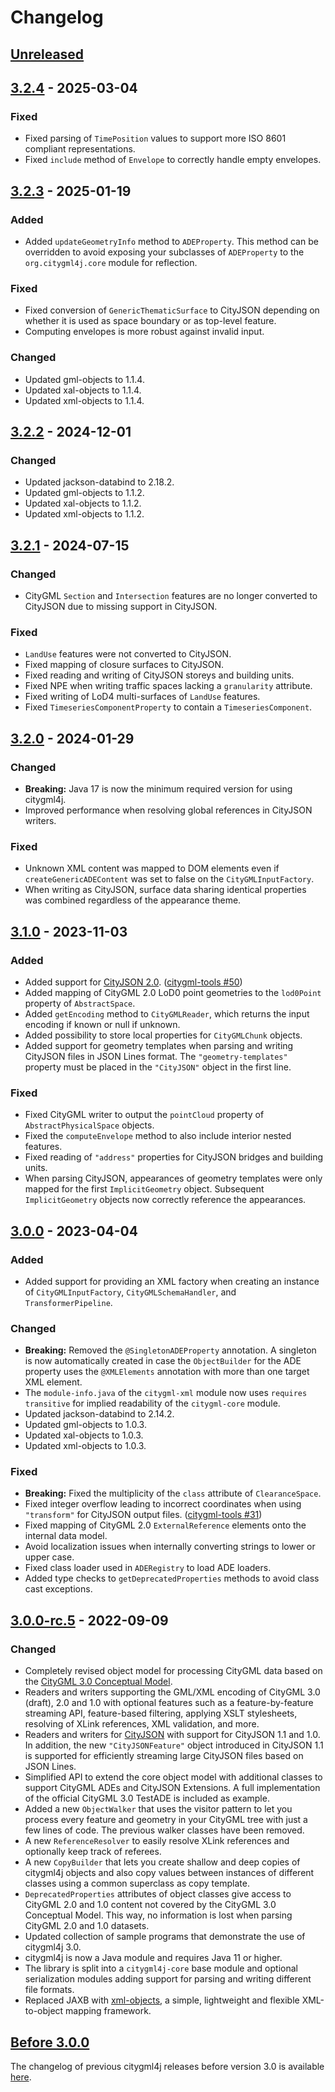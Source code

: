 # Changelog

## [Unreleased]

## [3.2.4] - 2025-03-04
### Fixed
- Fixed parsing of `TimePosition` values to support more ISO 8601 compliant representations.
- Fixed `include` method of `Envelope` to correctly handle empty envelopes.

## [3.2.3] - 2025-01-19
### Added
- Added `updateGeometryInfo` method to `ADEProperty`. This method can be overridden to avoid exposing your subclasses
  of `ADEProperty` to the `org.citygml4j.core` module for reflection.

### Fixed
- Fixed conversion of `GenericThematicSurface` to CityJSON depending on whether it is used as space boundary
  or as top-level feature.
- Computing envelopes is more robust against invalid input.

### Changed
- Updated gml-objects to 1.1.4.
- Updated xal-objects to 1.1.4.
- Updated xml-objects to 1.1.4.

## [3.2.2] - 2024-12-01
### Changed
- Updated jackson-databind to 2.18.2.
- Updated gml-objects to 1.1.2.
- Updated xal-objects to 1.1.2.
- Updated xml-objects to 1.1.2.

## [3.2.1] - 2024-07-15
### Changed
- CityGML `Section` and `Intersection` features are no longer converted to CityJSON due to missing support
  in CityJSON.

### Fixed
- `LandUse` features were not converted to CityJSON.
- Fixed mapping of closure surfaces to CityJSON.
- Fixed reading and writing of CityJSON storeys and building units.
- Fixed NPE when writing traffic spaces lacking a `granularity` attribute.
- Fixed writing of LoD4 multi-surfaces of `LandUse` features.
- Fixed `TimeseriesComponentProperty` to contain a `TimeseriesComponent`.

## [3.2.0] - 2024-01-29
### Changed
- **Breaking:** Java 17 is now the minimum required version for using citygml4j.
- Improved performance when resolving global references in CityJSON writers.

### Fixed
- Unknown XML content was mapped to DOM elements even if `createGenericADEContent` was set to false on the
  `CityGMLInputFactory`.
- When writing as CityJSON, surface data sharing identical properties was combined regardless of the appearance theme.

## [3.1.0] - 2023-11-03
### Added
- Added support for [CityJSON 2.0](https://www.cityjson.org/specs/2.0.0/). ([citygml-tools #50](https://github.com/citygml4j/citygml-tools/issues/50))
- Added mapping of CityGML 2.0 LoD0 point geometries to the `lod0Point` property of `AbstractSpace`.
- Added `getEncoding` method to `CityGMLReader`, which returns the input encoding if known or null if unknown.
- Added possibility to store local properties for `CityGMLChunk` objects.
- Added support for geometry templates when parsing and writing CityJSON files in JSON Lines format. The
  `"geometry-templates"` property must be placed in the `"CityJSON"` object in the first line.

### Fixed
- Fixed CityGML writer to output the `pointCloud` property of `AbstractPhysicalSpace` objects.
- Fixed the `computeEnvelope` method to also include interior nested features.
- Fixed reading of `"address"` properties for CityJSON bridges and building units.
- When parsing CityJSON, appearances of geometry templates were only mapped for the first `ImplicitGeometry` object.
  Subsequent `ImplicitGeometry` objects now correctly reference the appearances.

## [3.0.0] - 2023-04-04
### Added
- Added support for providing an XML factory when creating an instance of `CityGMLInputFactory`,
  `CityGMLSchemaHandler`, and `TransformerPipeline`.

### Changed
- **Breaking:** Removed the `@SingletonADEProperty` annotation. A singleton is now automatically created in case the
  `ObjectBuilder` for the ADE property uses the `@XMLElements` annotation with more than one target XML element.
- The `module-info.java` of the `citygml-xml` module now uses `requires transitive` for implied readability
  of the `citygml-core` module.
- Updated jackson-databind to 2.14.2.
- Updated gml-objects to 1.0.3.
- Updated xal-objects to 1.0.3.
- Updated xml-objects to 1.0.3.

### Fixed
- **Breaking:** Fixed the multiplicity of the `class` attribute of `ClearanceSpace`.
- Fixed integer overflow leading to incorrect coordinates when using `"transform"` for CityJSON output files.
  ([citygml-tools #31](https://github.com/citygml4j/citygml-tools/issues/31))
- Fixed mapping of CityGML 2.0 `ExternalReference` elements onto the internal data model.
- Avoid localization issues when internally converting strings to lower or upper case.
- Fixed class loader used in `ADERegistry` to load ADE loaders.
- Added type checks to `getDeprecatedProperties` methods to avoid class cast exceptions.

## [3.0.0-rc.5] - 2022-09-09
### Changed
- Completely revised object model for processing CityGML data based on the
  [CityGML 3.0 Conceptual Model](https://docs.ogc.org/is/20-010/20-010.html).
- Readers and writers supporting the GML/XML encoding of CityGML 3.0 (draft), 2.0 and 1.0 with optional features such
  as a feature-by-feature streaming API, feature-based filtering, applying XSLT stylesheets, resolving of XLink
  references, XML validation, and more.
- Readers and writers for [CityJSON](https://www.cityjson.org/) with support for CityJSON 1.1 and 1.0. In addition,
  the new `"CityJSONFeature"` object introduced in CityJSON 1.1 is supported for efficiently streaming large CityJSON
  files based on JSON Lines.
- Simplified API to extend the core object model with additional classes to support CityGML ADEs and CityJSON
  Extensions. A full implementation of the official CityGML 3.0 TestADE is included as example.
- Added a new `ObjectWalker` that uses the visitor pattern to let you process every feature and geometry in your
  CityGML tree with just a few lines of code. The previous walker classes have been removed.
- A new `ReferenceResolver` to easily resolve XLink references and optionally keep track of referees.
- A new `CopyBuilder` that lets you create shallow and deep copies of citygml4j objects and also copy values between
  instances of different classes using a common superclass as copy template.
- `DeprecatedProperties` attributes of object classes give access to CityGML 2.0 and 1.0 content not covered by the
  CityGML 3.0 Conceptual Model. This way, no information is lost when parsing CityGML 2.0 and 1.0 datasets.
- Updated collection of sample programs that demonstrate the use of citygml4j 3.0.
- citygml4j is now a Java module and requires Java 11 or higher.
- The library is split into a `citygml4j-core` base module and optional serialization modules adding support
  for parsing and writing different file formats.
- Replaced JAXB with [xml-objects](https://github.com/xmlobjects), a simple, lightweight and flexible XML-to-object
  mapping framework.

## [Before 3.0.0]
The changelog of previous citygml4j releases before version 3.0 is available
[here](https://github.com/citygml4j/citygml4j/blob/citygml4j-v2/CHANGES.md).

[Unreleased]: https://github.com/citygml4j/citygml4j/compare/v3.2.4..HEAD
[3.2.4]: https://github.com/citygml4j/citygml4j/releases/tag/v3.2.4
[3.2.3]: https://github.com/citygml4j/citygml4j/releases/tag/v3.2.3
[3.2.2]: https://github.com/citygml4j/citygml4j/releases/tag/v3.2.2
[3.2.1]: https://github.com/citygml4j/citygml4j/releases/tag/v3.2.1
[3.2.0]: https://github.com/citygml4j/citygml4j/releases/tag/v3.2.0
[3.1.0]: https://github.com/citygml4j/citygml4j/releases/tag/v3.1.0
[3.0.0]: https://github.com/citygml4j/citygml4j/releases/tag/v3.0.0
[3.0.0-rc.5]: https://github.com/citygml4j/citygml4j/releases/tag/v3.0.0-rc.5
[Before 3.0.0]: https://github.com/citygml4j/citygml4j/blob/citygml4j-v2/CHANGES.md
